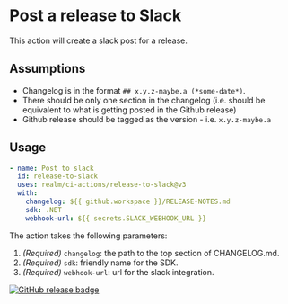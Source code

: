 # Post a release to Slack

This action will create a slack post for a release.

## Assumptions

* Changelog is in the format `## x.y.z-maybe.a (*some-date*)`.
* There should be only one section in the changelog (i.e. should be equivalent to what is getting posted in the Github release)
* Github release should be tagged as the version - i.e. `x.y.z-maybe.a`

## Usage

```yaml
- name: Post to slack
  id: release-to-slack
  uses: realm/ci-actions/release-to-slack@v3
  with:
    changelog: ${{ github.workspace }}/RELEASE-NOTES.md
    sdk: .NET
    webhook-url: ${{ secrets.SLACK_WEBHOOK_URL }}
```

The action takes the following parameters:

1. *(Required)* `changelog`: the path to the top section of CHANGELOG.md.
1. *(Required)* `sdk`: friendly name for the SDK.
1. *(Required)* `webhook-url`: url for the slack integration.

[![GitHub release badge](https://badgen.net/github/release/realm/ci-actions/run-ios-simulator)](https://github.com/realm/ci-actions/releases/latest)
